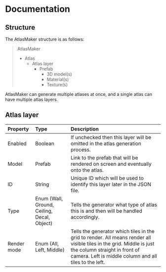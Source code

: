 # Documentation

## Structure

The AtlasMaker structure is as follows:

> AtlasMaker
> - Atlas
>    - Atlas layer
>       - Prefab
>         - 3D model(s)
>         - Material(s)
>         - Texture(s)

AtlasMaker can generate multiple atlases at once, and a single atlas can have multiple atlas layers. 

## Atlas layer

| Property  | Type  | Description |
| :------------- | :------------- | :------------- |
| Enabled  | Boolean | If unchecked then this layer will be omitted in the atlas generation process.  |
| Model  | Prefab | Link to the prefab that will be rendered on screen and eventually onto the atlas.  |
| ID  | String | Unique ID which will be used to identify this layer later in the JSON file. |
| Type  | Enum (Wall, Ground, Ceiling, Decal, Object) | Tells the generator what type of atlas this is and then will be handled accordingly. |
| Render mode  | Enum (All, Left, Middle) | Tells the generator which tiles in the grid to render. All means render all visible tiles in the grid. Middle is just the column straight in front of camera. Left is middle column and all tiles to the left. |
